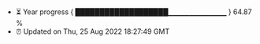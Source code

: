 - ⏳ Year progress { ███████████████████▁▁▁▁▁▁▁▁▁▁▁ } 64.87 %
- ⏰ Updated on Thu, 25 Aug 2022 18:27:49 GMT

